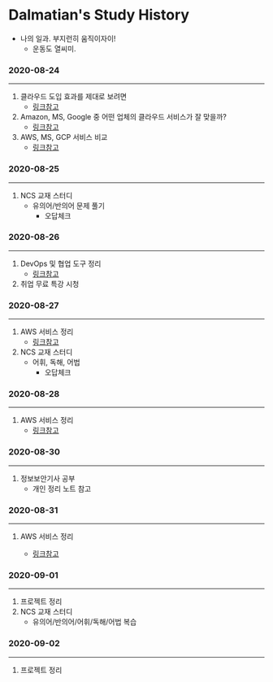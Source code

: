 # Dalmatian's Study History

- 나의 일과. 부지런히 움직이자이!
  - 운동도 열씨미.

### 2020-08-24

------

1. 클라우드 도입 효과를 제대로 보려면
   - [링크참고](https://blog.naver.com/businessinsight/221859909601)
2. Amazon, MS, Google 중 어떤 업체의 클라우드 서비스가 잘 맞을까?
   - [링크참고](https://blog.naver.com/businessinsight/221836726030)
3. AWS, MS, GCP 서비스 비교
   - [링크참고](https://infraboy.tistory.com/entry/GCP-AWS-vs-GCP-클라우드-서비스-기능-비교)

### 2020-08-25

------

1. NCS 교재 스터디
   - 유의어/반의어 문제 풀기
     - 오답체크

### 2020-08-26

------

1. DevOps 및 협업 도구 정리
   - [링크참고](https://www.notion.so/CH01-DevOps-0336db8c0dbc4d54829036da98bfa200)
2. 취업 무료 특강 시청



### 2020-08-27

---

1. AWS 서비스 정리
   - [링크참고](https://www.notion.so/CH01-DevOps-0336db8c0dbc4d54829036da98bfa200)
2. NCS 교재 스터디
   - 어휘, 독해, 어법
     - 오답체크



### 2020-08-28

---------

1. AWS 서비스 정리
   - [링크참고](https://www.notion.so/CH01-DevOps-0336db8c0dbc4d54829036da98bfa200)



### 2020-08-30

-----------

1. 정보보안기사 공부
   - 개인 정리 노트 참고



### 2020-08-31

-------

1. AWS 서비스 정리

   - [링크참고](https://www.notion.so/CH01-DevOps-0336db8c0dbc4d54829036da98bfa200)



### 2020-09-01

-----

1. 프로젝트 정리
2. NCS 교재 스터디
   - 유의어/반의어/어휘/독해/어법 복습



### 2020-09-02

--------

1. 프로젝트 정리